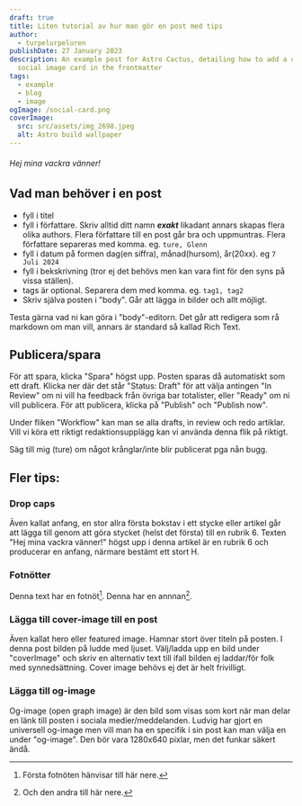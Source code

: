 ```yaml
---
draft: true
title: Liten tutorial av hur man gör en post med tips
author:
  - turpelurpeluren
publishDate: 27 January 2023
description: An example post for Astro Cactus, detailing how to add a custom
  social image card in the frontmatter
tags:
  - example
  - blog
  - image
ogImage: /social-card.png
coverImage:
  src: src/assets/img_2698.jpeg
  alt: Astro build wallpaper
---
```

###### Hej mina vackra vänner!

## Vad man behöver i en post

* fyll i titel
* fyll i författare. Skriv alltid ditt namn ***exakt*** likadant annars skapas flera olika authors. Flera författare till en post går bra och uppmuntras. Flera författare separeras med komma. eg. `ture, Glenn`
* fyll i datum på formen dag(en siffra), månad(hursom), år(20xx). eg `7 Juli 2024`
* fyll i bekskrivning (tror ej det behövs men kan vara fint för den syns på vissa ställen).
* tags är optional. Separera dem med komma. eg. `tag1, tag2`
* Skriv själva posten i "body". Går att lägga in bilder och allt möjligt.

Testa gärna vad ni kan göra i "body"-editorn. Det går att redigera som rå markdown om man vill, annars är standard så kallad Rich Text.

## Publicera/spara

För att spara, klicka "Spara" högst upp. Posten sparas då automatiskt som ett draft. Klicka ner där det står "Status: Draft" för att välja antingen "In Review" om ni vill ha feedback från övriga bar totalister, eller "Ready" om ni vill publicera. För att publicera, klicka på "Publish" och "Publish now".

Under fliken "Workflow" kan man se alla drafts, in review och redo artiklar. Vill vi köra ett riktigt redaktionsupplägg kan vi använda denna flik på riktigt.

Säg till mig (ture) om något krånglar/inte blir publicerat pga nån bugg.

## Fler tips:

### Drop caps

Även kallat anfang, en stor allra första bokstav i ett stycke eller artikel går att lägga till genom att göra stycket (helst det första) till en rubrik 6. Texten "Hej mina vackra vänner!" högst upp i denna artikel är en rubrik 6 och producerar en anfang, närmare bestämt ett stort H.

### Fotnötter

Denna text har en fotnöt[^1]. Denna har en annnan[^2].

### Lägga till cover-image till en post

Även kallat hero eller featured image. Hamnar stort över titeln på posten. I denna post bilden på ludde med ljuset. Välj/ladda upp en bild under "coverImage" och skriv en alternativ text till ifall bilden ej laddar/för folk med synnedsättning. Cover image behövs ej det är helt frivilligt.

### Lägga till og-image

Og-image (open graph image) är den bild som visas som kort när man delar en länk till posten i sociala medier/meddelanden. Ludvig har gjort en universell og-image men vill man ha en specifik i sin post kan man välja en under "og-image". Den bör vara 1280x640 pixlar, men det funkar säkert ändå.

[^1]: Första fotnöten hänvisar till här nere.
[^2]: Och den andra till här nere.
